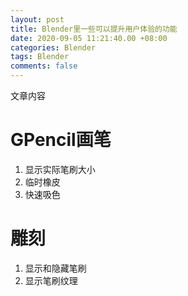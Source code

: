 ```yaml
---
layout: post
title: Blender里一些可以提升用户体验的功能
date: 2020-09-05 11:21:40.00 +08:00
categories: Blender
tags: Blender
comments: false
---
```


文章内容

# GPencil画笔

1. 显示实际笔刷大小
1. 临时橡皮
1. 快速吸色

# 雕刻

1. 显示和隐藏笔刷
1. 显示笔刷纹理